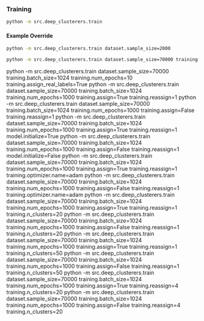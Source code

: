 



### Training 

```bash
python -m src.deep_clusterers.train
```


#### Example Override
```bash
python -m src.deep_clusterers.train dataset.sample_size=2000
```


```bash
python -m src.deep_clusterers.train dataset.sample_size=70000 training.batch_size=1024 training.num_epochs=1000 training.assign=True training.optimizer.name=adam training.reassign=1 training.optimizer.lr=1e-3
```

python -m src.deep_clusterers.train dataset.sample_size=70000 training.batch_size=1024 training.num_epochs=10 training.assign_real_labels=True
python -m src.deep_clusterers.train dataset.sample_size=70000 training.batch_size=1024 training.num_epochs=1000 training.assign=True training.reassign=1
python -m src.deep_clusterers.train dataset.sample_size=70000 training.batch_size=1024 training.num_epochs=1000 training.assign=False training.reassign=1
python -m src.deep_clusterers.train dataset.sample_size=70000 training.batch_size=1024 training.num_epochs=1000 training.assign=True training.reassign=1 model.initialize=True
python -m src.deep_clusterers.train dataset.sample_size=70000 training.batch_size=1024 training.num_epochs=1000 training.assign=False training.reassign=1 model.initialize=False
python -m src.deep_clusterers.train dataset.sample_size=70000 training.batch_size=1024 training.num_epochs=1000 training.assign=True training.reassign=1 training.optimizer.name=adam
python -m src.deep_clusterers.train dataset.sample_size=70000 training.batch_size=1024 training.num_epochs=1000 training.assign=False training.reassign=1 training.optimizer.name=adam
python -m src.deep_clusterers.train dataset.sample_size=70000 training.batch_size=1024 training.num_epochs=1000 training.assign=True training.reassign=1 training.n_clusters=20
python -m src.deep_clusterers.train dataset.sample_size=70000 training.batch_size=1024 training.num_epochs=1000 training.assign=False training.reassign=1 training.n_clusters=20
python -m src.deep_clusterers.train dataset.sample_size=70000 training.batch_size=1024 training.num_epochs=1000 training.assign=True training.reassign=1 training.n_clusters=50
python -m src.deep_clusterers.train dataset.sample_size=70000 training.batch_size=1024 training.num_epochs=1000 training.assign=False training.reassign=1 training.n_clusters=50
python -m src.deep_clusterers.train dataset.sample_size=70000 training.batch_size=1024 training.num_epochs=1000 training.assign=True training.reassign=4 training.n_clusters=20
python -m src.deep_clusterers.train dataset.sample_size=70000 training.batch_size=1024 training.num_epochs=1000 training.assign=False training.reassign=4 training.n_clusters=20
